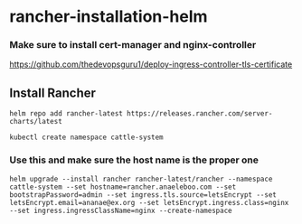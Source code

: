 # rancher-installation-helm
### Make sure to install cert-manager and nginx-controller
https://github.com/thedevopsguru1/deploy-ingress-controller-tls-certificate
## Install Rancher

```
helm repo add rancher-latest https://releases.rancher.com/server-charts/latest
```
```
kubectl create namespace cattle-system
```
### Use this and make sure the host name is the proper one
```
helm upgrade --install rancher rancher-latest/rancher --namespace cattle-system --set hostname=rancher.anaeleboo.com --set bootstrapPassword=admin --set ingress.tls.source=letsEncrypt --set letsEncrypt.email=ananae@ex.org --set letsEncrypt.ingress.class=nginx --set ingress.ingressClassName=nginx --create-namespace

```

